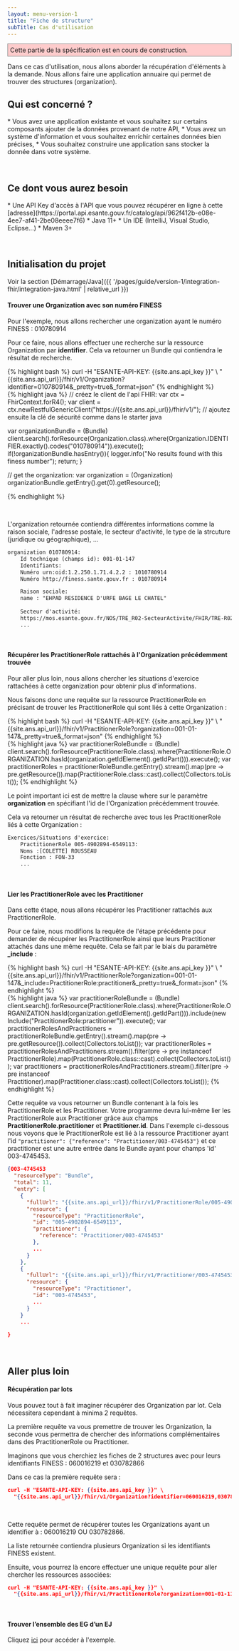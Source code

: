 ```yaml
---
layout: menu-version-1
title: "Fiche de structure"
subTitle: Cas d'utilisation
---
```

<p style="background-color: #ffcccc; border:1px solid grey; padding: 5px; max-width: 790px;">
Cette partie de la spécification est en cours de construction.
</p>

Dans ce cas d'utilisation, nous allons aborder la récupération d'éléments à la demande. Nous allons faire une application annuaire qui permet de trouver des structures (organization). 



## Qui est concerné ?

<div class="wysiwyg" markdown="1">
* Vous avez une application existante et vous souhaitez sur certains composants ajouter de la données provenant de notre API,
* Vous avez un système d'information et vous souhaitez enrichir certaines données bien précises,
* Vous souhaitez construire une application sans stocker la donnée dans votre système.
</div>



&nbsp;

## Ce dont vous aurez besoin

<div class="wysiwyg" markdown="1">
* Une API Key d'accès à l'API que vous pouvez récupérer en ligne à cette [adresse](https://portal.api.esante.gouv.fr/catalog/api/962f412b-e08e-4ee7-af41-2be08eeee7f6)
* Java 11+
* Un IDE (IntelliJ, Visual Studio, Eclipse...)
* Maven 3+
</div>

&nbsp;


## Initialisation du projet

Voir la section [Démarrage/Java]({{ '/pages/guide/version-1/integration-fhir/integration-java.html' | relative_url }})


#### Trouver une Organization avec son numéro FINESS

Pour l'exemple, nous allons rechercher une organization ayant le numéro FINESS : 010780914

Pour ce faire, nous allons effectuer une recherche sur la ressource Organization par **identifier**. Cela va retourner un Bundle qui contiendra le résultat de recherche. 

<div class="code-sample">
<div class="tab-content" data-name="curl">
{% highlight bash %}
curl -H "ESANTE-API-KEY: {{site.ans.api_key }}" \
  "{{site.ans.api_url}}/fhir/v1/Organization?identifier=010780914&_pretty=true&_format=json"
{% endhighlight %}
</div>
<div class="tab-content" data-name="java">
{% highlight java %}
// créez le client de l'api FHIR:
var ctx = FhirContext.forR4();
var client = ctx.newRestfulGenericClient("https://{{site.ans.api_url}}/fhir/v1/");
// ajoutez ensuite la clé de sécurité comme dans le starter java

var organizationBundle = (Bundle) client.search().forResource(Organization.class).where(Organization.IDENTIFIER.exactly().codes("010780914")).execute();
if(!organizationBundle.hasEntry()){
logger.info("No results found with this finess number");
return;
}

// get the organization:
var organization = (Organization) organizationBundle.getEntry().get(0).getResource();

{% endhighlight %}
</div>
</div>





&nbsp;

L'organization retournée contiendra différentes informations comme la raison sociale, l'adresse postale, le secteur d'activité, le type de la strcuture (juridique ou géographique), ...

```xml
organization 010780914:
    Id technique (champs id): 001-01-147
	Identifiants:
	Numéro urn:oid:1.2.250.1.71.4.2.2 : 1010780914
	Numéro http://finess.sante.gouv.fr : 010780914

	Raison sociale:
	name : "EHPAD RESIDENCE D'URFE BAGE LE CHATEL"
  
	Secteur d'activité:
	https://mos.esante.gouv.fr/NOS/TRE_R02-SecteurActivite/FHIR/TRE-R02-SecteurActivite : SA17
	...


```

&nbsp;

#### Récupérer les PractitionerRole rattachés à l'Organization précédemment trouvée

Pour aller plus loin, nous allons chercher les situations d'exercice rattachées à cette organization pour obtenir plus d'informations. 

Nous faisons donc une requête sur la ressource PractitionerRole en précisant de trouver les PractitionerRole qui sont liés à cette Organization : 


<div class="code-sample">
<div class="tab-content" data-name="curl">
{% highlight bash %}
curl -H "ESANTE-API-KEY: {{site.ans.api_key }}" \
  "{{site.ans.api_url}}/fhir/v1/PractitionerRole?organization=001-01-147&_pretty=true&_format=json"
{% endhighlight %}
</div>
<div class="tab-content" data-name="java">
{% highlight java %}
var practitionerRoleBundle = (Bundle) client.search().forResource(PractitionerRole.class).where(PractitionerRole.ORGANIZATION.hasId(organization.getIdElement().getIdPart())).execute();
var practitionerRoles = practitionerRoleBundle.getEntry().stream().map(pre -> pre.getResource()).map(PractitionerRole.class::cast).collect(Collectors.toList());
{% endhighlight %}
</div>
</div>


Le point important ici est de mettre la clause where sur le paramètre **organization** en spécifiant l'id de l'Organization précédemment trouvée. 

Cela va retourner un résultat de recherche avec tous les PractitionerRole liés à cette Organization : 

```xml
Exercices/Situations d'exercice:
    PractitionerRole 005-4902894-6549113:
    Noms :[COLETTE] ROUSSEAU
    Fonction : FON-33 
    ...


```

&nbsp;


#### Lier les PractitionerRole avec les Practitioner

Dans cette étape, nous allons récupérer les Practitioner rattachés aux PractitionerRole. 

Pour ce faire, nous modifions la requête de l'étape précédente pour demander de récupérer les PractitionerRole ainsi que leurs Practitioner attachés dans une même requête. 
Cela se fait par le biais du paramètre **_include** :


<div class="code-sample">
<div class="tab-content" data-name="curl">
{% highlight bash %}
curl -H "ESANTE-API-KEY: {{site.ans.api_key }}" \
  "{{site.ans.api_url}}/fhir/v1/PractitionerRole?organization=001-01-147&_include=PractitionerRole:practitioner&_pretty=true&_format=json"
{% endhighlight %}
</div>
<div class="tab-content" data-name="java">
{% highlight java %}
var practitionerRoleBundle = (Bundle) client.search().forResource(PractitionerRole.class).where(PractitionerRole.ORGANIZATION.hasId(organization.getIdElement().getIdPart())).include(new Include("PractitionerRole:practitioner")).execute();
var practitionerRolesAndPractitioners = practitionerRoleBundle.getEntry().stream().map(pre -> pre.getResource()).collect(Collectors.toList());
var practitionerRoles = practitionerRolesAndPractitioners.stream().filter(pre -> pre instanceof PractitionerRole).map(PractitionerRole.class::cast).collect(Collectors.toList());
var practitioners = practitionerRolesAndPractitioners.stream().filter(pre -> pre instanceof Practitioner).map(Practitioner.class::cast).collect(Collectors.toList());
{% endhighlight %}
</div>
</div>

Cette requête va vous retourner un Bundle contenant à la fois les PractitionerRole et les Practitioner. Votre programme devra lui-même lier les PractitionerRole aux Practitioner grâce aux champs **PractitionerRole.practitioner** et **Practitioner.id**.
Dans l'exemple ci-dessous nous voyons que le PractitionerRole est lié à la ressource Practitioner ayant l'id  `"practitioner": {"reference": "Practitioner/003-4745453"}` et ce practitioner est une autre entrée dans le Bundle  ayant pour champs 'id' 003-4745453.

```json
{003-4745453
  "resourceType": "Bundle",
  "total": 11,
  "entry": [
    {
      "fullUrl": "{{site.ans.api_url}}/fhir/v1/PractitionerRole/005-4902894-6549113",
      "resource": {
        "resourceType": "PractitionerRole",
        "id": "005-4902894-6549113",
        "practitioner": {
          "reference": "Practitioner/003-4745453"
        },
        ...
      }
    },
    {
      "fullUrl": "{{site.ans.api_url}}/fhir/v1/Practitioner/003-4745453",
      "resource": {
        "resourceType": "Practitioner",
        "id": "003-4745453",
        ...
      }
    }
    ...
  
}
```
&nbsp;


## Aller plus loin

#### Récupération par lots

Vous pouvez tout à fait imaginer récupérer des Organization par lot. Cela nécessitera cependant à minima 2 requêtes.

La première requête va vous premettre de trouver les Organization, la seconde vous permettra de chercher des informations complémentaires dans des PractitionerRole ou Practitioner. 

Imaginons que vous cherchiez les fiches de 2 structures avec pour leurs identifiants FINESS : 060016219 et 030782866

Dans ce cas la première requête sera : 

```json 
curl -H "ESANTE-API-KEY: {{site.ans.api_key }}" \
  "{{site.ans.api_url}}/fhir/v1/Organization?identifier=060016219,030782866&_pretty=true&_format=json"


```
<br />

Cette requête permet de récupérer toutes les Organizations ayant un identifier à : 060016219 OU 030782866.

La liste retournée contiendra plusieurs Organization si les identifiants FINESS existent. 

Ensuite, vous pourrez là encore effectuer une unique requête pour aller chercher les ressources associées: 


```json 
curl -H "ESANTE-API-KEY: {{site.ans.api_key }}" \
  "{{site.ans.api_url}}/fhir/v1/PractitionerRole?organization=001-01-1102727,001-01-1267408&_pretty=true&_format=json"


```
<br />

#### Trouver l’ensemble des EG d’un EJ

Cliquez [ici](../../../pages/documentation/advanced/link.html#link-head-4) pour accéder à l'exemple.
<br />





